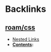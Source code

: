
# Backlinks
## [roam/css](<roam/css.md>)
- [Nested Links](((y9rumn-yn)))
- **[Contents](<Contents.md>):**

